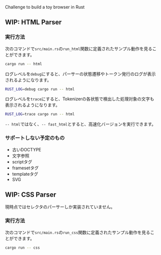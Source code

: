Challenge to build a toy browser in Rust

## WIP: HTML Parser

### 実行方法

次のコマンドで`src/main.rs`の`run_html`関数に定義されたサンプル動作を見ることができます。

```bash
cargo run -- html
```

ログレベルを`debug`にすると、パーサーの状態遷移やトークン発行のログが表示されるようになります。

```bash
RUST_LOG=debug cargo run -- html
```

ログレベルを`trace`にすると、Tokenizerの各状態で検出した処理対象の文字も表示されるようになります。

```bash
RUST_LOG=trace cargo run -- html
```

`-- html`ではなく、`-- fast_html`とすると、高速化バージョンを実行できます。

### サポートしない予定のもの

- 古いDOCTYPE
- 文字参照
- scriptタグ
- framesetタグ
- templateタグ
- SVG

## WIP: CSS Parser

現時点ではセレクタのパーサーしか実装されていません。

### 実行方法

次のコマンドで`src/main.rs`の`run_css`関数に定義されたサンプル動作を見ることができます。

```bash
cargo run -- css
```
